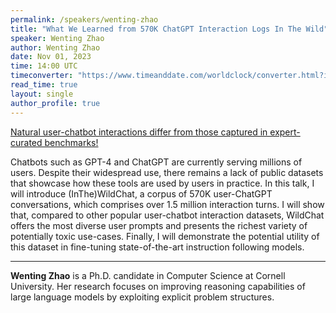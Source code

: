 ```yaml
---
permalink: /speakers/wenting-zhao
title: "What We Learned from 570K ChatGPT Interaction Logs In The Wild"
speaker: Wenting Zhao
author: Wenting Zhao
date: Nov 01, 2023
time: 14:00 UTC
timeconverter: "https://www.timeanddate.com/worldclock/converter.html?iso=20231101T140000&p1=234&p2=43&p3=136&p4=553&p5=538&p6=1440"
read_time: true
layout: single
author_profile: true
---
```


<a href="https://lolmythesis.com/" class="one-line">Natural user-chatbot interactions differ from those captured in expert-curated benchmarks!</a>

Chatbots such as GPT-4 and ChatGPT are currently serving millions of users. Despite their widespread use, there remains a lack of public datasets that showcase how these tools are used by users in practice. In this talk, I will introduce (InThe)WildChat, a corpus of 570K user-ChatGPT conversations, which comprises over 1.5 million interaction turns. I will show that, compared to other popular user-chatbot interaction datasets, WildChat offers the most diverse user prompts and presents the richest variety of potentially toxic use-cases. Finally, I will demonstrate the potential utility of this dataset in fine-tuning state-of-the-art instruction following models.

<hr>

**Wenting Zhao** is a Ph.D. candidate in Computer Science at Cornell University. Her research focuses on improving reasoning capabilities of large language models by exploiting explicit problem structures.
